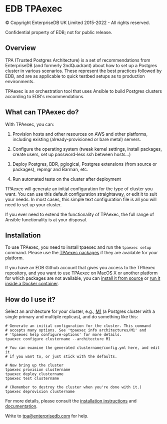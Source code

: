 EDB TPAexec
===========

© Copyright EnterpriseDB UK Limited 2015-2022 - All rights reserved.

Confidential property of EDB; not for public release.

## Overview

TPA (Trusted Postgres Architecture) is a set of recommendations from
EnterpriseDB (and formerly 2ndQuadrant) about how to set up a Postgres cluster
in various scenarios. These represent the best practices followed by EDB, and
are as applicable to quick testbed setups as to production environments.

TPAexec is an orchestration tool that uses Ansible to build Postgres
clusters according to EDB's recommendations.

## What can TPAexec do?

With TPAexec, you can:

1. Provision hosts and other resources on AWS and other platforms,
   including existing (already-provisioned or bare metal) servers.

2. Configure the operating system (tweak kernel settings, install
   packages, create users, set up password-less ssh between hosts…)

3. Deploy Postgres, BDR, pglogical, Postgres extensions (from source or
   packages), repmgr and Barman, etc.

4. Run automated tests on the cluster after deployment

TPAexec will generate an initial configuration for the type of cluster
you want. You can use this default configuration straightaway, or edit
it to suit your needs. In most cases, this simple text configuration
file is all you will need to set up your cluster.

If you ever need to extend the functionality of TPAexec, the full range
of Ansible functionality is at your disposal.

## Installation

To use TPAexec, you need to install tpaexec and run the `tpaexec setup`
command. Please use the [TPAexec packages](docs/src/INSTALL.md) if they are
available for your platform.

If you have an EDB Github account that gives you access to the TPAexec
repository, and you want to use TPAexec on MacOS X or another platform
for which packages are not available, you can [install it from
source](docs/src/INSTALL-repo.md) or [run it inside a Docker
container](docs/src/INSTALL-docker.md).

## How do I use it?

Select an architecture for your cluster,
e.g., [M1](docs/src/architecture-M1.md) (a Postgres cluster with a single
primary and multiple replicas), and do something like this:

```
# Generate an initial configuration for the cluster. This command
# accepts many options. See 'tpaexec info architectures/M1' and
# 'tpaexec help configure-options' for more details.
tpaexec configure clustername --architecture M1

# You can examine the generated clustername/config.yml here, and edit it
# if you want to, or just stick with the defaults.

# Now bring up the cluster
tpaexec provision clustername
tpaexec deploy clustername
tpaexec test clustername

# (Remember to destroy the cluster when you're done with it.)
tpaexec deprovision clustername
```

For more details, please consult the
[installation instructions](docs/src/INSTALL.md) and
[documentation](docs/src/index.md).

Write to tpa@enterprisedb.com for help.
